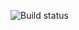 ![Build status](https://codebuild.us-east-1.amazonaws.com/badges?uuid=eyJlbmNyeXB0ZWREYXRhIjoibjVYcjR0c3ZEajNZWUM5UUJFZldybDFyK0dwRmZXbk5JQUZlR3MvT3dBcDluSFlRQVlKODBLeDU0RENJejZXdU83OUFvdHBRejVDa0ZtTkdreG05WnQ0PSIsIml2UGFyYW1ldGVyU3BlYyI6IndDeERPb2ZXUEpBalQwWm0iLCJtYXRlcmlhbFNldFNlcmlhbCI6MX0%3D&branch=main)
